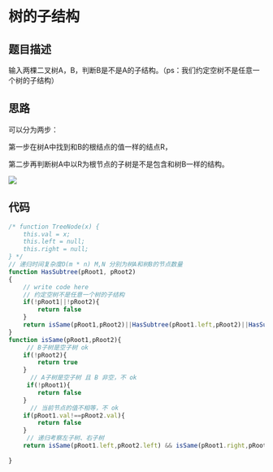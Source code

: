 # 树的子结构

## 题目描述

输入两棵二叉树A，B，判断B是不是A的子结构。（ps：我们约定空树不是任意一个树的子结构）

## 思路
可以分为两步：

第一步在树A中找到和B的根结点的值一样的结点R，

第二步再判断树A中以R为根节点的子树是不是包含和树B一样的结构。

![](~@/sword-offer-by-JavaScript/02/02.png)


## 代码 
```javascript
/* function TreeNode(x) {
    this.val = x;
    this.left = null;
    this.right = null;
} */
// 递归时间复杂度O(m * n) M,N 分别为树A和树B的节点数量
function HasSubtree(pRoot1, pRoot2)
{
    // write code here
    // 约定空树不是任意一个树的子结构
    if(!pRoot1||!pRoot2){
        return false
    }
    return isSame(pRoot1,pRoot2)||HasSubtree(pRoot1.left,pRoot2)||HasSubtree(pRoot1.right,pRoot2)
}
function isSame(pRoot1,pRoot2){
     // B子树是空子树 ok
    if(!pRoot2){
        return true
    }
      // A子树是空子树 且 B 非空，不 ok
     if(!pRoot1){
        return false
    }
      // 当前节点的值不相等，不 ok
    if(pRoot1.val!==pRoot2.val){
        return false
    }
     // 递归考察左子树、右子树
    return isSame(pRoot1.left,pRoot2.left) && isSame(pRoot1.right,pRoot2.right)
    
}
```
